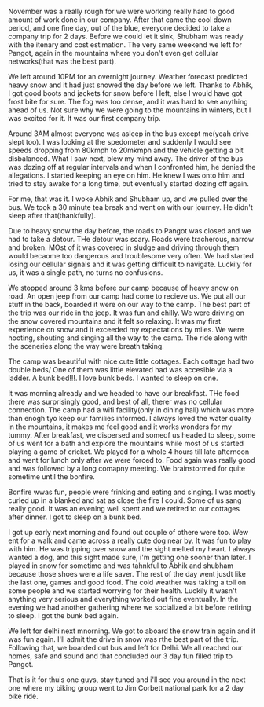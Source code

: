 

November was a really rough for we were working really hard to good amount of
work done in our company. After that came the cool down period, and one fine
day, out of the blue, everyone decided to take a company trip for 2 days. Before
we could let it sink, Shubham was ready with the itenary and cost estimation.
The very same weekend we left for Pangot, again in the mountains where you don't
even get cellular networks(that was the best part).

We left around 10PM for an overnight journey. Weather forecast predicted heavy
snow and it had just snowed the day before we left. Thanks to Abhik, I got good
boots and jackets for snow before I left, else I would have got frost bite for
sure. The fog was too dense, and it was hard to see anything ahead of us. Not
sure why we were going to the mountains in winters, but I was excited for it. It
was our first company trip. 

Around 3AM almost everyone was asleep in the bus except me(yeah drive slept
too). I was looking at the spedometer and suddenly I would see speeds dropping
from 80kmph to 20mkmph and the vehicle getting a bit disbalanced. What I saw
next, blew my mind away. The driver of the bus was dozing off at regular
intervals and when I confronted him, he denied the allegations. I started
keeping an eye on him. He knew I was onto him and tried to stay awake for a long
time, but eventually started dozing off again. 

For me, that was it. I woke Abhik and Shubham up, and we pulled over the bus. We
took a 30 minute tea break and went on with our journey. He didn't sleep after
that(thankfully). 

Due to heavy snow the day before, the roads to Pangot was closed and we had to
take a detour. THe detour was scary. Roads were tracherous, narrow and broken.
MOst of it was covered in sludge and driving through them would becaome too
dangerous and troublesome very often. We had started losing our cellular signals
and it was getting difficult to navigate. Luckily for us, it was a single path,
no turns no confusions.

We stopped around 3 kms before our camp because of heavy snow on road. An open
jeep from our camp had come to recieve us. We put all our stuff in the back,
boarded it were on our way to the camp. The best part of the trip was our ride
in the jeep. It was fun and chilly. We were driving on the snow covered
mountains and it felt so relaxing. It was my first experience on snow and it
exceeded my expectations by miles. We were hooting, shouting and singing all the
way to the camp. The ride along with the sceneries along the way were breath
taking.

The camp was beautiful with nice cute little cottages. Each cottage had two
double beds/ One of them was little elevated had was accesible via a ladder. A
bunk bed!!!. I love bunk beds. I wanted to sleep on one. 

It was morning already and we headed to have our breakfast. THe food there was
surprisingly good, and best of all, therer was no cellular connection. The camp
had a wifi facility(only in dining hall) which was more than enogh tyo keep our
families informed. I always loved the water quality in the mountains, it makes
me feel good and it works wonders for my tummy. After breakfast, we dispersed
and someof us headed to sleep, some of us went for a bath and explore the
mountains while most of us started playing a game of cricket. We played for a
whole 4 hours till late afternoon and went for lunch only after we were forced
to. Food again was really good and was followed by a long comapny meeting. We
brainstormed for quite sometime until the bonfire.

Bonfire wwas fun, people were frinking and eating and singing. I was mostly
curled up in a blanked and sat as close the fire I could. Some of us sang really
good. It was an evening well spent and we retired to our cottages after dinner.
I got to sleep on a bunk bed.

I got up early next morning and found out couple of othere were too. Wew ent for
a walk and came across a really cute dog near by. It was fun to play with him.
He was tripping over snow and the sight melted my heart. I always wanted a dog,
and this sight made sure, i'm getting one sooner than later. I played in snow
for sometime and was tahnkful to Abhik and shubham because those shoes were a
life saver. The rest of the day went jusdt like the last one, games and good
food. The cold weather was taking a toll on some people and we started worrying
for their health. Luckily it wasn't anything very serious and everything worked
out fine eventually. In the evening we had another gathering where we socialized a bit before
retiring to sleep. I got the bunk bed again.

We left for delhi next mnorning. We got to aboard the snow train again and it
was fun again. I'll admit the drive in snow was rthe best part of the trip.
Following that, we boarded out bus and left for Delhi. We all reached our homes,
safe and sound and that concluded our 3 day fun filled trip to Pangot.

That is it for thuis one guys, stay tuned and i'll see you around in the next
one where my biking group went to Jim Corbett national park for a 2 day bike ride.